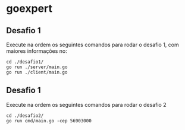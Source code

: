 # goexpert

## Desafio 1

Execute na ordem os seguintes comandos para rodar o desafio 1, com maiores informações no:

```
cd ./desafio1/
go run ./server/main.go
go run ./client/main.go
```

## Desafio 1

Execute na ordem os seguintes comandos para rodar o desafio 2

```
cd ./desafio2/
go run cmd/main.go -cep 56903000
```

